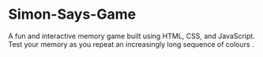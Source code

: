 # Simon-Says-Game
A fun and interactive memory game built using HTML, CSS, and JavaScript. Test your memory as you repeat an increasingly long sequence of colours .
